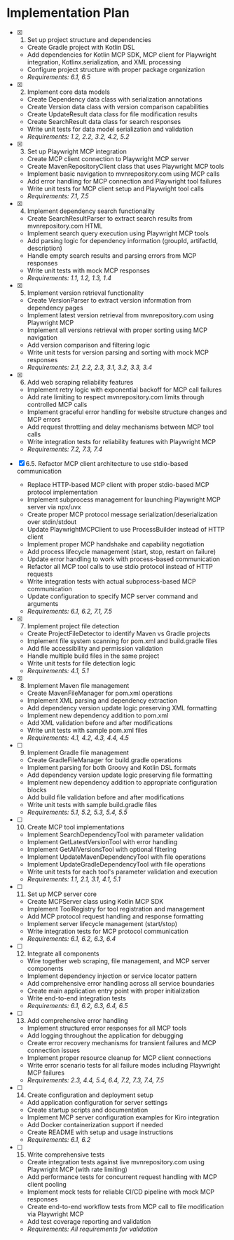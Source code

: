 # Implementation Plan

- [x] 1. Set up project structure and dependencies
  - Create Gradle project with Kotlin DSL
  - Add dependencies for Kotlin MCP SDK, MCP client for Playwright integration, Kotlinx.serialization, and XML processing
  - Configure project structure with proper package organization
  - _Requirements: 6.1, 6.5_

- [x] 2. Implement core data models
  - Create Dependency data class with serialization annotations
  - Create Version data class with version comparison capabilities
  - Create UpdateResult data class for file modification results
  - Create SearchResult data class for search responses
  - Write unit tests for data model serialization and validation
  - _Requirements: 1.2, 2.2, 3.2, 4.2, 5.2_

- [x] 3. Set up Playwright MCP integration
  - Create MCP client connection to Playwright MCP server
  - Create MavenRepositoryClient class that uses Playwright MCP tools
  - Implement basic navigation to mvnrepository.com using MCP calls
  - Add error handling for MCP connection and Playwright tool failures
  - Write unit tests for MCP client setup and Playwright tool calls
  - _Requirements: 7.1, 7.5_

- [x] 4. Implement dependency search functionality
  - Create SearchResultParser to extract search results from mvnrepository.com HTML
  - Implement search query execution using Playwright MCP tools
  - Add parsing logic for dependency information (groupId, artifactId, description)
  - Handle empty search results and parsing errors from MCP responses
  - Write unit tests with mock MCP responses
  - _Requirements: 1.1, 1.2, 1.3, 1.4_

- [x] 5. Implement version retrieval functionality
  - Create VersionParser to extract version information from dependency pages
  - Implement latest version retrieval from mvnrepository.com using Playwright MCP
  - Implement all versions retrieval with proper sorting using MCP navigation
  - Add version comparison and filtering logic
  - Write unit tests for version parsing and sorting with mock MCP responses
  - _Requirements: 2.1, 2.2, 2.3, 3.1, 3.2, 3.3, 3.4_

- [x] 6. Add web scraping reliability features
  - Implement retry logic with exponential backoff for MCP call failures
  - Add rate limiting to respect mvnrepository.com limits through controlled MCP calls
  - Implement graceful error handling for website structure changes and MCP errors
  - Add request throttling and delay mechanisms between MCP tool calls
  - Write integration tests for reliability features with Playwright MCP
  - _Requirements: 7.2, 7.3, 7.4_

- [x] 6.5. Refactor MCP client architecture to use stdio-based communication
  - Replace HTTP-based MCP client with proper stdio-based MCP protocol implementation
  - Implement subprocess management for launching Playwright MCP server via npx/uvx
  - Create proper MCP protocol message serialization/deserialization over stdin/stdout
  - Update PlaywrightMCPClient to use ProcessBuilder instead of HTTP client
  - Implement proper MCP handshake and capability negotiation
  - Add process lifecycle management (start, stop, restart on failure)
  - Update error handling to work with process-based communication
  - Refactor all MCP tool calls to use stdio protocol instead of HTTP requests
  - Write integration tests with actual subprocess-based MCP communication
  - Update configuration to specify MCP server command and arguments
  - _Requirements: 6.1, 6.2, 7.1, 7.5_

- [x] 7. Implement project file detection
  - Create ProjectFileDetector to identify Maven vs Gradle projects
  - Implement file system scanning for pom.xml and build.gradle files
  - Add file accessibility and permission validation
  - Handle multiple build files in the same project
  - Write unit tests for file detection logic
  - _Requirements: 4.1, 5.1_

- [x] 8. Implement Maven file management
  - Create MavenFileManager for pom.xml operations
  - Implement XML parsing and dependency extraction
  - Add dependency version update logic preserving XML formatting
  - Implement new dependency addition to pom.xml
  - Add XML validation before and after modifications
  - Write unit tests with sample pom.xml files
  - _Requirements: 4.1, 4.2, 4.3, 4.4, 4.5_

- [ ] 9. Implement Gradle file management
  - Create GradleFileManager for build.gradle operations
  - Implement parsing for both Groovy and Kotlin DSL formats
  - Add dependency version update logic preserving file formatting
  - Implement new dependency addition to appropriate configuration blocks
  - Add build file validation before and after modifications
  - Write unit tests with sample build.gradle files
  - _Requirements: 5.1, 5.2, 5.3, 5.4, 5.5_

- [ ] 10. Create MCP tool implementations
  - Implement SearchDependencyTool with parameter validation
  - Implement GetLatestVersionTool with error handling
  - Implement GetAllVersionsTool with optional filtering
  - Implement UpdateMavenDependencyTool with file operations
  - Implement UpdateGradleDependencyTool with file operations
  - Write unit tests for each tool's parameter validation and execution
  - _Requirements: 1.1, 2.1, 3.1, 4.1, 5.1_

- [ ] 11. Set up MCP server core
  - Create MCPServer class using Kotlin MCP SDK
  - Implement ToolRegistry for tool registration and management
  - Add MCP protocol request handling and response formatting
  - Implement server lifecycle management (start/stop)
  - Write integration tests for MCP protocol communication
  - _Requirements: 6.1, 6.2, 6.3, 6.4_

- [ ] 12. Integrate all components
  - Wire together web scraping, file management, and MCP server components
  - Implement dependency injection or service locator pattern
  - Add comprehensive error handling across all service boundaries
  - Create main application entry point with proper initialization
  - Write end-to-end integration tests
  - _Requirements: 6.1, 6.2, 6.3, 6.4, 6.5_

- [ ] 13. Add comprehensive error handling
  - Implement structured error responses for all MCP tools
  - Add logging throughout the application for debugging
  - Create error recovery mechanisms for transient failures and MCP connection issues
  - Implement proper resource cleanup for MCP client connections
  - Write error scenario tests for all failure modes including Playwright MCP failures
  - _Requirements: 2.3, 4.4, 5.4, 6.4, 7.2, 7.3, 7.4, 7.5_

- [ ] 14. Create configuration and deployment setup
  - Add application configuration for server settings
  - Create startup scripts and documentation
  - Implement MCP server configuration examples for Kiro integration
  - Add Docker containerization support if needed
  - Create README with setup and usage instructions
  - _Requirements: 6.1, 6.2_

- [ ] 15. Write comprehensive tests
  - Create integration tests against live mvnrepository.com using Playwright MCP (with rate limiting)
  - Add performance tests for concurrent request handling with MCP client pooling
  - Implement mock tests for reliable CI/CD pipeline with mock MCP responses
  - Create end-to-end workflow tests from MCP call to file modification via Playwright MCP
  - Add test coverage reporting and validation
  - _Requirements: All requirements for validation_